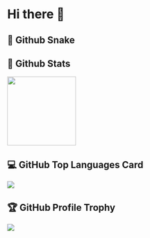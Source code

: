 # Hi there 👋

## :snake: Github Snake


## :star2: Github Stats
<a href="https://github.com/anuraghazra/github-readme-stats"><img src="https://github-readme-stats-xi-eight-57.vercel.app/api?username=page-o&include_all_commits=true&count_private=true&show_icons=true&theme=blue-green" height="158px" /></a>

## :computer: GitHub Top Languages Card
<a href="https://github.com/anuraghazra/github-readme-stats"><img src="https://github-readme-stats-xi-eight-57.vercel.app/api/top-langs/?username=necofuryai&layout=donut&count_private=true" /></a>

## :trophy: GitHub Profile Trophy
<a href="https://github.com/ryo-ma/github-profile-trophy"><img src="https://github-profile-trophy.vercel.app/?username=necofuryai&theme=onedark" /></a>

<!--
**necofuryai/necofuryai** is a ✨ _special_ ✨ repository because its `README.md` (this file) appears on your GitHub profile.

Here are some ideas to get you started:

- 🔭 I’m currently working on ...
- 🌱 I’m currently learning ...
- 👯 I’m looking to collaborate on ...
- 🤔 I’m looking for help with ...
- 💬 Ask me about ...
- 📫 How to reach me: ...
- 😄 Pronouns: ...
- ⚡ Fun fact: ...
-->
